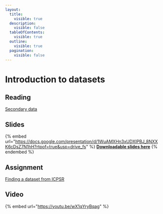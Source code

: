```yaml
---
layout:
  title:
    visible: true
  description:
    visible: false
  tableOfContents:
    visible: true
  outline:
    visible: true
  pagination:
    visible: false
---
```


# Introduction to datasets

## Reading

[Secondary data](https://drive.google.com/file/d/1oItC-fpLZhakFaFwXsRJuUxK2bYYED3c/view?usp=sharing)

## Slides

{% embed url="https://docs.google.com/presentation/d/1WuAMXHn3xUDXIPBJ_8NXXK6cDsZ7N1hH?rtpof=true&usp=drive_fs" %}
[**Downloadable slides here**](https://docs.google.com/presentation/d/1WuAMXHn3xUDXIPBJ\_8NXXK6cDsZ7N1hH?rtpof=true\&usp=drive\_fs)
{% endembed %}

## Assignment

[Finding a dataset from ICPSR](https://docs.google.com/document/d/1WwseBXUj76TyaFgvEIpl6fFJoYhiKF5l?rtpof=true\&usp=drive\_fs)

## Video

{% embed url="https://youtu.be/wX1qYryBqag" %}
